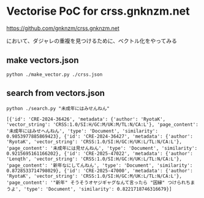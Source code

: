# Vectorise PoC for crss.gnknzm.net

https://github.com/gnknzm/crss.gnknzm.net

において、ダジャレの重複を見つけるために、ベクトル化をやってみる


## make vectors.json

```
python ./make_vector.py ./crss.json
```

## search from vectors.json

```
python ./search.py "未成年にはみせんねん"
```

```
[{'id': 'CRE-2024-36426', 'metadata': {'author': 'RyotaK', 'vector_string': 'CRSS:1.0/SI:H/GC:M/UK:M/TL:N/CA:L'}, 'page_content': '未成年にはみせへんねん', 'type': 'Document', 'similarity': 0.9853977885869423}, {'id': 'CRE-2024-36427', 'metadata': {'author': 'RyotaK', 'vector_string': 'CRSS:1.0/SI:H/GC:H/UK:L/TL:N/CA:L'}, 'page_content': '未成年には見せんねん', 'type': 'Document', 'similarity': 0.9215695161166202}, {'id': 'CRE-2025-47022', 'metadata': {'author': 'Lenqth', 'vector_string': 'CRSS:1.0/SI:H/GC:H/UK:L/TL:N/CA:L'}, 'page_content': '新年なにしてんねん', 'type': 'Document', 'similarity': 0.8728533714798029}, {'id': 'CRE-2025-47000', 'metadata': {'author': 'RyotaK', 'vector_string': 'CRSS:1.0/SI:H/GC:M/UK:L/TL:N/CA:L'}, 'page_content': '"新年" そうそうオヤジギャグなんて言ったら "因縁" つけられちまうよ', 'type': 'Document', 'similarity': 0.8221718746316679}]

```